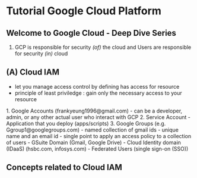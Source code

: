 # Tutorial Google Cloud Platform

Welcome to Google Cloud - Deep Dive Series
--------------------------------------------------------------------

1. GCP is responsible for security _(of)_ the cloud and Users are
responsible for security _(in)_ cloud

(A) Cloud IAM
-----------
- let you manage access control by defining <who> has 
  access for <which> resource
- principle of least priviledge : gain only the necessary access to 
  your resource
  
<Who> 
1. Google Accounts (frankyeung1996@gmail.com)
   - can be a developer, admin, or any other actual
     user who interact with GCP
2. Service Account 
   - Application that you deploy (apps/scripts)
3. Google Groups (e.g. Ggroup1@googlegroups.com)
   - named collection of gmail ids
   - unique name and an email id
   - single point to apply an access policy to a 
     collection of users
   - GSuite Domain (Gmail, Google Drive)
   - Cloud Identity domain (IDaaS)  (hsbc.com, infosys.com)
   - Federated Users (single sign-on (SSO))
  
Concepts related to Cloud IAM
-----------
